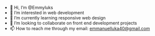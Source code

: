 - 👋 Hi, I’m @Emmyluks
- 👀 I’m interested in web development
- 🌱 I’m currently learning responsive web design
- 💞️ I’m looking to collaborate on front end development projects
- 📫 How to reach me through my email: emmanuelluka40@gmail.com

<!---
Emmyluks/Emmyluks is a ✨ special ✨ repository because its `README.md` (this file) appears on your GitHub profile.
You can click the Preview link to take a look at your changes.
--->

